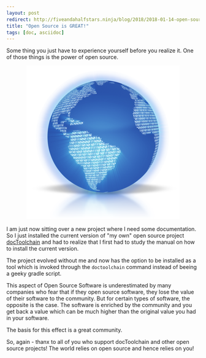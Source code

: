```yaml
---
layout: post
redirect: http://fiveandahalfstars.ninja/blog/2018/2018-01-14-open-source-is-great.html
title: "Open Source is GREAT!"
tags: [doc, asciidoc]
---
```


Some thing you just have to experience yourself before you realize it.
One of those things is the power of open source.

<div style="text-align: center;">
<img src="../images/binary_earth_presenter_media.png" style="max-width:100%;" />
</div>

I am just now sitting over a new project where I need some documentation.
So I just installed the current version of "my own" open source project [docToolchain](https://github.com/docToolchain/docToolchain) 
and had to realize that I first had to study the manual on how to install the current version.

The project evolved without me and now has the option to be installed as a tool which is invoked through the `doctoolchain` command instead of beeing a geeky gradle script.

This aspect of Open Source Software is underestimated by many companies who fear that if they open source software, they lose the value of their software to the community.
But for certain types of software, the opposite is the case.
The software is enriched by the community and you get back a value which can be much higher than the original value you had in your software.

The basis for this effect is a great community.

So, again - thanx to all of you who support docToolchain and other open source projects!
The world relies on open source and hence relies on you!
